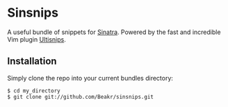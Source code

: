 Sinsnips
========
A useful bundle of snippets for [Sinatra](https://github.com/sinatra/sinatra).
Powered by the fast and incredible Vim plugin [Ultisnips](https://github.com/vim-scripts/UltiSnips).

Installation
------------
Simply clone the repo into your current bundles directory:

```shell
$ cd my_directory
$ git clone git://github.com/Beakr/sinsnips.git
```
